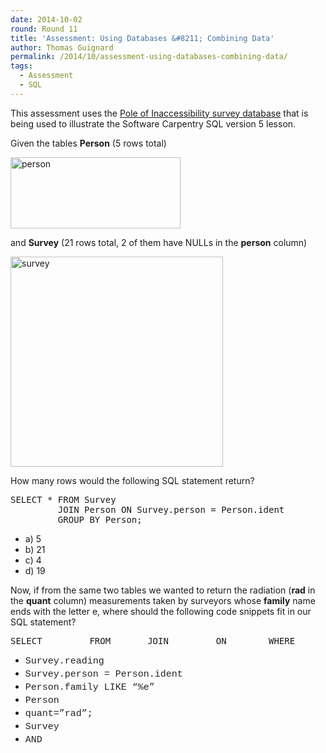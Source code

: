 ```yaml
---
date: 2014-10-02
round: Round 11
title: 'Assessment: Using Databases &#8211; Combining Data'
author: Thomas Guignard
permalink: /2014/10/assessment-using-databases-combining-data/
tags:
  - Assessment
  - SQL
---
```

This assessment uses the [Pole of Inaccessibility survey database][1] that is being used to illustrate the Software Carpentry SQL version 5 lesson.

Given the tables **Person** (5 rows total)

[<img class="alignnone size-full wp-image-9204" alt="person" src="/software-carpentry-training-website/uploads/2014/10/person.png" width="272" height="114" />][2]

and **Survey** (21 rows total, 2 of them have NULLs in the **person** column)

[<img class="alignnone size-full wp-image-9205" alt="survey" src="/software-carpentry-training-website/uploads/2014/10/survey.png" width="340" height="336" />][3]

How many rows would the following SQL statement return?

<pre>SELECT * FROM Survey
         JOIN Person ON Survey.person = Person.ident
         GROUP BY Person;</pre>

*   a) 5
*   b) 21
*   c) 4
*   d) 19

Now, if from the same two tables we wanted to return the radiation (**rad** in the **quant** column) measurements taken by surveyors whose **family** name ends with the letter e, where should the following code snippets fit in our SQL statement?

<pre>SELECT _______ FROM _____ JOIN _______ ON ______ WHERE _________</pre>

*   <span style="color: #222222; font-family: 'Courier 10 Pitch', Courier, monospace; font-size: 15px; line-height: 21px;">Survey.reading</span>
*   <span style="color: #222222; font-family: 'Courier 10 Pitch', Courier, monospace; font-size: 15px; line-height: 21px;">Survey.person = Person.ident</span>
*   <span style="color: #222222; font-family: 'Courier 10 Pitch', Courier, monospace; font-size: 15px; line-height: 21px;">Person.family LIKE &#8220;%e&#8221;</span>
*   <span style="color: #222222; font-family: 'Courier 10 Pitch', Courier, monospace; font-size: 15px; line-height: 21px;">Person</span>
*   <span style="color: #222222; font-family: 'Courier 10 Pitch', Courier, monospace; font-size: 15px; line-height: 21px;">quant=&#8221;rad&#8221;;</span>
*   <span style="color: #222222; font-family: 'Courier 10 Pitch', Courier, monospace; font-size: 15px; line-height: 21px;">Survey</span>
*   <span style="color: #222222; font-family: 'Courier 10 Pitch', Courier, monospace; font-size: 15px; line-height: 21px;">AND</span>

 [1]: https://github.com/swcarpentry/bc/blob/gh-pages/novice/sql/gen-survey-database.sql
 [2]: /software-carpentry-training-website/uploads/2014/10/person.png
 [3]: /software-carpentry-training-website/uploads/2014/10/survey.png
